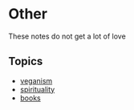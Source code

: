 # Other

These notes do not get a lot of love

## Topics

- [veganism](./veganism/veganism.md)
- [spirituality](./spirituality/spirituality.md)
- [books](./books/books.md)

